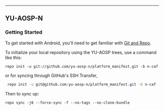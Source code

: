 ---------
YU-AOSP-N
--------- 

### Getting Started ###

To get started with Android, you'll need to get familiar with [Git and Repo](http://source.android.com/source/using-repo.html).

To initialize your local repository using the YU-AOSP trees, use a command like this:

    repo init -u git://github.com/yu-aosp-n/platform_manifest.git -b n-caf
or for syncing through GitHub's SSH Transfer, 
   ``` bash
    repo init -u git@github.com:yu-aosp-n/platform_manifest.git -b n-caf
   ```

Then to sync up:

    repo sync -j6 --force-sync -f --no-tags --no-clone-bundle

